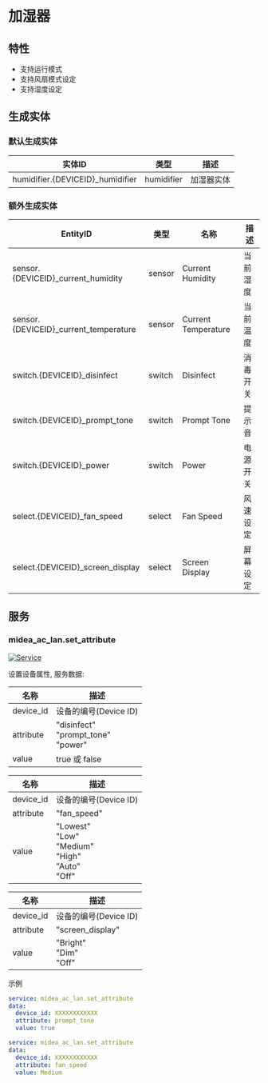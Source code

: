 # 加湿器
## 特性
- 支持运行模式
- 支持风扇模式设定
- 支持湿度设定

## 生成实体
### 默认生成实体
| 实体ID                             | 类型         | 描述    |
|----------------------------------|------------|-------|
| humidifier.{DEVICEID}_humidifier | humidifier | 加湿器实体 |

### 额外生成实体

| EntityID                              | 类型     | 名称                  | 描述   |
|---------------------------------------|--------|---------------------|------|
| sensor.{DEVICEID}_current_humidity    | sensor | Current Humidity    | 当前湿度 |
| sensor.{DEVICEID}_current_temperature | sensor | Current Temperature | 当前温度 |
| switch.{DEVICEID}_disinfect           | switch | Disinfect           | 消毒开关 |
| switch.{DEVICEID}_prompt_tone         | switch | Prompt Tone         | 提示音  |
| switch.{DEVICEID}_power               | switch | Power               | 电源开关 |
| select.{DEVICEID}_fan_speed           | select | Fan Speed           | 风速设定 |
| select.{DEVICEID}_screen_display      | select | Screen Display      | 屏幕设定 |

## 服务

### midea_ac_lan.set_attribute

[![Service](https://my.home-assistant.io/badges/developer_call_service.svg)](https://my.home-assistant.io/redirect/developer_call_service/?service=midea_ac_lan.set_attribute)

设置设备属性, 服务数据:

| 名称        | 描述                                        |
|-----------|-------------------------------------------|
| device_id | 设备的编号(Device ID)                          |
| attribute | "disinfect"<br/>"prompt_tone"<br/>"power" |
| value     | true 或 false                              |

| 名称        | 描述                                                              |
|-----------|-----------------------------------------------------------------|
| device_id | 设备的编号(Device ID)                                                |
| attribute | "fan_speed"                                                     |
| value     | "Lowest"<br/>"Low"<br/>"Medium"<br/>"High"<br/>"Auto"<br/>"Off" |

| 名称        | 描述                           |
|-----------|------------------------------|
| device_id | 设备的编号(Device ID)             |
| attribute | "screen_display"             |
| value     | "Bright"<br/>"Dim"<br/>"Off" |

示例
```yaml
service: midea_ac_lan.set_attribute
data:
  device_id: XXXXXXXXXXXX
  attribute: prompt_tone
  value: true
```

```yaml
service: midea_ac_lan.set_attribute
data:
  device_id: XXXXXXXXXXXX
  attribute: fan_speed
  value: Medium
```